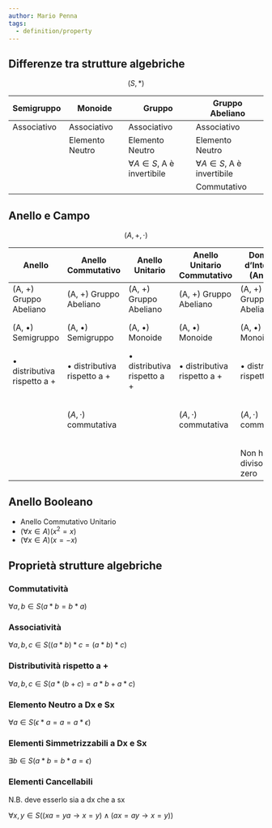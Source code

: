 ```yaml
---
author: Mario Penna
tags:
  - definition/property
---
```

## Differenze tra strutture algebriche

$$
(S,*)
$$

| Semigruppo | Monoide | Gruppo | Gruppo Abeliano |
| --- | --- | --- | --- |
| Associativo | Associativo | Associativo | Associativo |
|  | Elemento Neutro | Elemento Neutro | Elemento Neutro |
|  |  | $\forall A \in S$, A è invertibile | $\forall A \in S$, A è invertibile |
|  |  |  | Commutativo |

## Anello e Campo

$$
(A, +, \cdot)
$$

| Anello | Anello Commutativo | Anello Unitario | Anello Unitario Commutativo | Dominio d’Integrità (Anello) | Campo |
| --- | --- | --- | --- | --- | --- |
| (A, +) Gruppo Abeliano | (A, +) Gruppo Abeliano | (A, +) Gruppo Abeliano | (A, +) Gruppo Abeliano | (A, +) Gruppo Abeliano | (A, +) Gruppo Abeliano |
| (A, •) Semigruppo | (A, •) Semigruppo | (A, •) Monoide | (A, •) Monoide | (A, •) Monoide | (A, •) Gruppo Abeliano |
| • distributiva rispetto a + | • distributiva rispetto a + | • distributiva rispetto a + | • distributiva rispetto a + | • distributiva rispetto a + | • distributiva rispetto a + |
|  | $(A,\cdot)$ commutativa |  | $(A,\cdot)$ commutativa | $(A,\cdot)$ commutativa | $(A, \cdot)$ è commutativa perché è un gruppo abeliano |
|  |  |  |  | Non ha divisori dello zero | Non ha divisori dello zero |

## Anello Booleano

- Anello Commutativo Unitario
- $(\forall x \in A)(x^2=x)$
- $(\forall x \in A)$$(x=-x)$

## Proprietà strutture algebriche

### Commutatività

$\forall a, b \in S (a*b = b*a)$

### Associatività

$\forall a, b, c \in S ((a*b) *c = (a*b)*c)$

### Distributività rispetto a +

$\forall a,b,c \in S (a*(b+c) = a*b+a*c)$

### Elemento Neutro a Dx e Sx

$\forall a \in S (\epsilon * a = a = a * \epsilon)$

### Elementi Simmetrizzabili a Dx e Sx

$\exists b \in S (a*b = b*a = \epsilon)$

### Elementi Cancellabili

N.B. deve esserlo sia a dx che a sx

$\forall x,y \in S ((xa = ya \rightarrow x=y) \land (ax = ay \rightarrow x=y))$